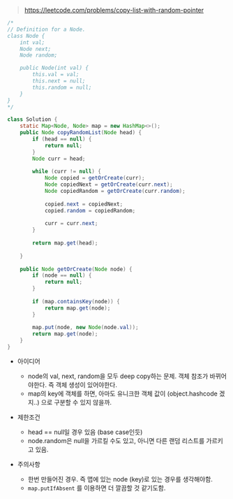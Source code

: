 > https://leetcode.com/problems/copy-list-with-random-pointer

```java
/*
// Definition for a Node.
class Node {
    int val;
    Node next;
    Node random;

    public Node(int val) {
        this.val = val;
        this.next = null;
        this.random = null;
    }
}
*/

class Solution {
    static Map<Node, Node> map = new HashMap<>();
    public Node copyRandomList(Node head) {
        if (head == null) {
            return null;
        }
        Node curr = head;
        
        while (curr != null) {
            Node copied = getOrCreate(curr);
            Node copiedNext = getOrCreate(curr.next);
            Node copiedRandom = getOrCreate(curr.random);
            
            copied.next = copiedNext;
            copied.random = copiedRandom;
            
            curr = curr.next;
        }
        
        return map.get(head);
        
    }
    
    public Node getOrCreate(Node node) {
        if (node == null) {
            return null;
        }
        
        if (map.containsKey(node)) {
            return map.get(node);
        }
        
        map.put(node, new Node(node.val));
        return map.get(node);
    }
}

```

- 아이디어
    - node의 val, next, random을 모두 deep copy하는 문제. 객체 참조가 바뀌어야한다. 즉 객체 생성이 있어야한다.
    - map의 key에 객체를 하면, 아마도 유니크한 객체 값이 (object.hashcode 겠지..) 으로 구분할 수 있지 않을까.

- 제한조건
    - head == null일 경우 있음 (base case인듯)
    - node.random은 null을 가르킬 수도 있고, 아니면 다른 랜덤 리스트를 가르키고 있음.

- 주의사항
    - 한번 만들어진 경우. 즉 맵에 있는 node (key)로 있는 경우를 생각해야함.
    - `map.putIfAbsent` 를 이용하면 더 깔끔할 것 같기도함.
